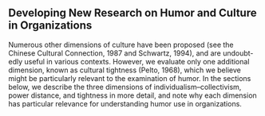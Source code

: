 ## Developing New Research on Humor and Culture in Organizations

Numerous other dimensions of culture have been proposed (see the Chinese Cultural Connection, 1987 and Schwartz, 1994), and are undoubt- edly useful in various contexts. However, we evaluate only one additional dimension, known as cultural tightness (Pelto, 1968), which we believe might be particularly relevant to the examination of humor. In the sections below, we describe the three dimensions of individualism–collectivism, power distance, and tightness in more detail, and note why each dimension has particular relevance for understanding humor use in organizations.
